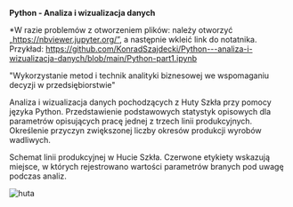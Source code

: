 **Python - Analiza i wizualizacja danych**

*W razie problemów z otworzeniem plików: należy otworzyć „https://nbviewer.jupyter.org/”, a następnie wkleić link do notatnika. Przykład: https://github.com/KonradSzajdecki/Python---analiza-i-wizualizacja-danych/blob/main/Python-part1.ipynb

"Wykorzystanie metod i technik analityki biznesowej we wspomaganiu decyzji w przedsiębiorstwie"

Analiza i wizualizacja danych pochodzących z Huty Szkła przy pomocy języka Python. Przedstawienie podstawowych statystyk opisowych dla parametrów opisujących pracę jednej z trzech linii produkcyjnych. Określenie przyczyn zwiększonej liczby okresów produkcji wyrobów wadliwych.

Schemat linii produkcyjnej w Hucie Szkła. Czerwone etykiety wskazują miejsce, w których rejestrowano wartości parametrów branych pod uwagę podczas analiz.


![huta](https://user-images.githubusercontent.com/80699256/115374551-413fcd00-a1cd-11eb-82e8-3faab86c85dd.png)
